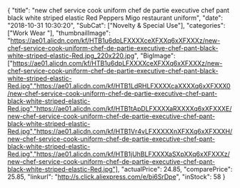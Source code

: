 {
	"title": "new chef service cook uniform chef de partie executive chef pant black white striped elastic Red Peppers Migo restaurant uniform",
	"date": "2018-10-31 10:30:20",
	"SubCat": ["Novelty & Special Use"],
	"categories": ["Work Wear "],
	"thumbnailImage": "https://ae01.alicdn.com/kf/HTB1u6dpLFXXXXceXFXXq6xXFXXXz/new-chef-service-cook-uniform-chef-de-partie-executive-chef-pant-black-white-striped-elastic-Red.jpg_220x220.jpg",
	"BigImage": ["https://ae01.alicdn.com/kf/HTB1u6dpLFXXXXceXFXXq6xXFXXXz/new-chef-service-cook-uniform-chef-de-partie-executive-chef-pant-black-white-striped-elastic-Red.jpg","https://ae01.alicdn.com/kf/HTB1LdRHLFXXXXcaXXXXq6xXFXXX0/new-chef-service-cook-uniform-chef-de-partie-executive-chef-pant-black-white-striped-elastic-Red.jpg","https://ae01.alicdn.com/kf/HTB1tApDLFXXXXaRXXXXq6xXFXXXE/new-chef-service-cook-uniform-chef-de-partie-executive-chef-pant-black-white-striped-elastic-Red.jpg","https://ae01.alicdn.com/kf/HTB1Vr4vLFXXXXXnXFXXq6xXFXXXH/new-chef-service-cook-uniform-chef-de-partie-executive-chef-pant-black-white-striped-elastic-Red.jpg","https://ae01.alicdn.com/kf/HTB1jUhBLFXXXXaSXpXXq6xXFXXXz/new-chef-service-cook-uniform-chef-de-partie-executive-chef-pant-black-white-striped-elastic-Red.jpg"],
	"actualPrice": 24.85,
	"comparePrice": 25.85,
	"linkurl": "http://s.click.aliexpress.com/e/bi6SrDpe",
	"inStock": 58
}

